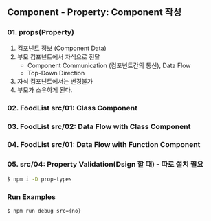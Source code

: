 ## Component - Property: Component 작성

### 01. props(Property)
1. 컴포넌트 정보 (Component Data)
2. 부모 컴포넌트에서 자식으로 전달
    - Component Communication (컴포넌트간의 통신), Data Flow
    - Top-Down Direction
3. 자식 컴포넌트에서는 변경불가
4. 부모가 소유하게 된다.

### 02. FoodList src/01: Class Component
### 03. FoodList src/02: Data Flow with Class Component
### 04. FoodList src/01: Data Flow with Function Component
### 05. src/04: Property Validation(Dsign 할 때) - 따로 설치 필요
 ```bash
$ npm i -D prop-types
 ```

### Run Examples
```bash
$ npm run debug src={no}
```